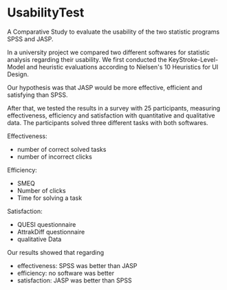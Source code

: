 # UsabilityTest
A Comparative Study to evaluate the usability of the two statistic programs SPSS and JASP.

In a university project we compared two different softwares for statistic analysis regarding their usability. We first conducted the KeyStroke-Level-Model and heuristic evaluations according to Nielsen's 10 Heuristics for UI Design.

Our hypothesis was that JASP would be more effective, efficient and satisfying than SPSS.

After that, we tested the results in a survey with 25 participants, measuring effectiveness, efficiency and satisfaction with quantitative and qualitative data. The participants solved three different tasks with both softwares.

Effectiveness:
- number of correct solved tasks
- number of incorrect clicks

Efficiency:
- SMEQ
- Number of clicks
- Time for solving a task

Satisfaction:
- QUESI questionnaire
- AttrakDiff questionnaire
- qualitative Data

Our results showed that regarding 
- effectiveness: SPSS was better than JASP
- efficiency: no software was better
- satisfaction: JASP was better than SPSS
